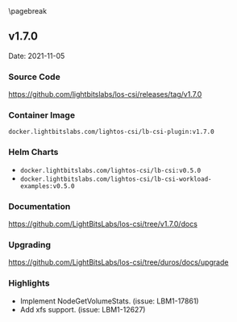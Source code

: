 <div style="page-break-after: always;"></div>
\pagebreak

## v1.7.0

Date: 2021-11-05

### Source Code

https://github.com/lightbitslabs/los-csi/releases/tag/v1.7.0

### Container Image

`docker.lightbitslabs.com/lightos-csi/lb-csi-plugin:v1.7.0`

### Helm Charts

- `docker.lightbitslabs.com/lightos-csi/lb-csi:v0.5.0`
- `docker.lightbitslabs.com/lightos-csi/lb-csi-workload-examples:v0.5.0`

### Documentation

https://github.com/LightBitsLabs/los-csi/tree/v1.7.0/docs

### Upgrading

https://github.com/LightBitsLabs/los-csi/tree/duros/docs/upgrade

### Highlights

- Implement NodeGetVolumeStats. (issue: LBM1-17861)
- Add xfs support. (issue: LBM1-12627)
